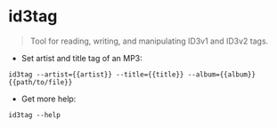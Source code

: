 # id3tag

> Tool for reading, writing, and manipulating ID3v1 and ID3v2 tags. 

- Set artist and title tag of an MP3:

`id3tag --artist={{artist}} --title={{title}} --album={{album}} {{path/to/file}}`

- Get more help:

`id3tag --help`
